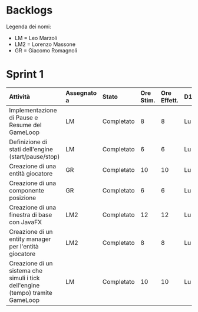 # Backlogs
Legenda dei nomi: 
* LM = Leo Marzoli
* LM2 = Lorenzo Massone
* GR = Giacomo Romagnoli


# Sprint 1
| Attività                                          | Assegnato a | Stato      | Ore Stim. | Ore Effett. | D1 | D2 | D3 | D4 | D5 | D6 |
|:---------------------------------------------------|:------------|:-----------|:----------|:------------|:--|:--|:--|:--|:--|:--|
| Implementazione di Pause e Resume del GameLoop     | LM          | Completato | 8         | 8           | Lu| Ma| Me| Gi| Ve|   |
| Definizione di stati dell'engine (start/pause/stop)| LM          | Completato | 6         | 6           | Lu| Ma| Me| Gi| Ve|   |
| Creazione di una entità giocatore                  | GR          | Completato | 10        | 10          | Lu| Ma| Me| Gi| Ve|   |
| Creazione di una componente posizione             | GR          | Completato | 6         | 6           | Lu| Ma| Me| Gi| Ve|   |
| Creazione di una finestra di base con JavaFX       | LM2         | Completato | 12        | 12          | Lu| Ma| Me| Gi| Ve|   |
| Creazione di un entity manager per l'entità giocatore| LM2       | Completato | 8         | 8           | Lu| Ma| Me| Gi| Ve|   |
| Creazione di un sistema che simuli i tick dell'engine (tempo) tramite GameLoop| LM | Completato | 10| 10         | Lu| Ma| Me| Gi| Ve|   |


